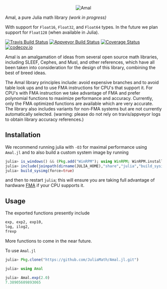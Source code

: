 <div align="center"><img src="https://cloud.githubusercontent.com/assets/4319522/19199051/1ecffc38-8c90-11e6-8617-19208b61a07b.jpg" alt="Amal"></img> </div>


Amal, a pure Julia math library *(work in progress)*

With support for `Float16`, `Float32`, and `Float64` types. In the future we plan support for `Float128` (when available in Julia).

[![Travis Build Status](https://travis-ci.org/JuliaMath/Amal.jl.svg?branch=master)](https://travis-ci.org/JuliaMath/Amal.jl)
[![Appveyor Build Status](https://ci.appveyor.com/api/projects/status/a0n8hfkv9fi59ukc/branch/master?svg=true)](https://ci.appveyor.com/project/musm/Amal-jl/branch/master)
[![Coverage Status](https://coveralls.io/repos/JuliaMath/Amal.jl/badge.svg?branch=master&service=github)](https://coveralls.io/github/JuliaMath/Amal.jl?branch=master)
[![codecov.io](http://codecov.io/github/JuliaMath/Amal.jl/coverage.svg?branch=master)](http://codecov.io/github/JuliaMath/Amal.jl?branch=master)


Amal is an amalgamation of ideas from several open source math libraries, including SLEEF, Cephes, and Musl, and other references, which have all been taken into consideration for the design of this library, combining the best of breed ideas.


The Amal library principles include: avoid expensive branches and to avoid table look ups and to use FMA instructions for CPU's that support it. For CPU's with FMA instruction we take advantage of FMA and prefer polynomial functions to maximize performance and accuracy. Currently, only the FMA optimized functions are available which are very accurate. The library also includes variants for non-FMA systems but are not currently automatically selected. (warning: please do not rely on travis/appveyor logs to obtain library accuracy references.)



## Installation


We recommend running julia with `-O3` for maximal performance using `Amal.jl` and to also build a custom system image by running
```julia
julia> is_windows() && (Pkg.add("WinRPM"); using WinRPM; WinRPM.install("gcc"))
julia> include(joinpath(dirname(JULIA_HOME),"share","julia","build_sysimg.jl"))
julia> build_sysimg(force=true)
```
and then to restart `julia`; this will ensure you are taking full advantage of hardware [FMA](https://en.wikipedia.org/wiki/FMA_instruction_set)  if your CPU supports it.

## Usage


The exported functions presently include
```julia
exp, exp2, exp10,
log, ilog2,
frexp
```
More functions to come in the near future.



To use  `Amal.jl`
```julia
julia> Pkg.clone("https://github.com/JuliaMath/Amal.jl.git")

julia> using Amal

julia> Amal.exp(2.0)
7.38905609893065

```